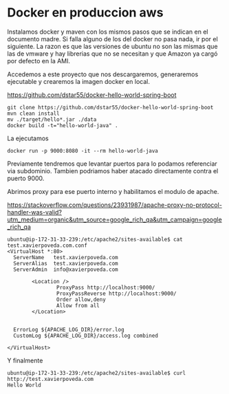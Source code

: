 Docker en produccion aws
========================

Instalamos docker y maven con los mismos pasos que se indican en el documento madre.
Si falla alguno de los del docker no pasa nada, ir por el siguiente. La razon es que las versiones de ubuntu no son las mismas que las de
vmware y hay librerias que no se necesitan y que Amazon ya cargó por defecto en la AMI.

Accedemos a este proyecto que nos descargaremos, generaremos ejecutable y crearemos la imagen docker en local.

https://github.com/dstar55/docker-hello-world-spring-boot
```
git clone https://github.com/dstar55/docker-hello-world-spring-boot
mvn clean install
mv ./target/hello*.jar ./data
docker build -t="hello-world-java" .
```

La ejecutamos
```
docker run -p 9000:8080 -it --rm hello-world-java
```
Previamente tendremos que levantar puertos para lo podamos referenciar via subdominio.
Tambien podriamos haber atacado directamente contra el puerto 9000.

Abrimos proxy para ese puerto interno y habilitamos el modulo de apache.

https://stackoverflow.com/questions/23931987/apache-proxy-no-protocol-handler-was-valid?utm_medium=organic&utm_source=google_rich_qa&utm_campaign=google_rich_qa

```
ubuntu@ip-172-31-33-239:/etc/apache2/sites-available$ cat test.xavierpoveda.com.conf
<VirtualHost *:80>
  ServerName   test.xavierpoveda.com
  ServerAlias  test.xavierpoveda.com
  ServerAdmin  info@xavierpoveda.com

        <Location />
                ProxyPass http://localhost:9000/
                ProxyPassReverse http://localhost:9000/
                Order allow,deny
                Allow from all
        </Location>


  ErrorLog ${APACHE_LOG_DIR}/error.log
  CustomLog ${APACHE_LOG_DIR}/access.log combined

</VirtualHost>
```

Y finalmente
```
ubuntu@ip-172-31-33-239:/etc/apache2/sites-available$ curl http://test.xavierpoveda.com
Hello World
```
